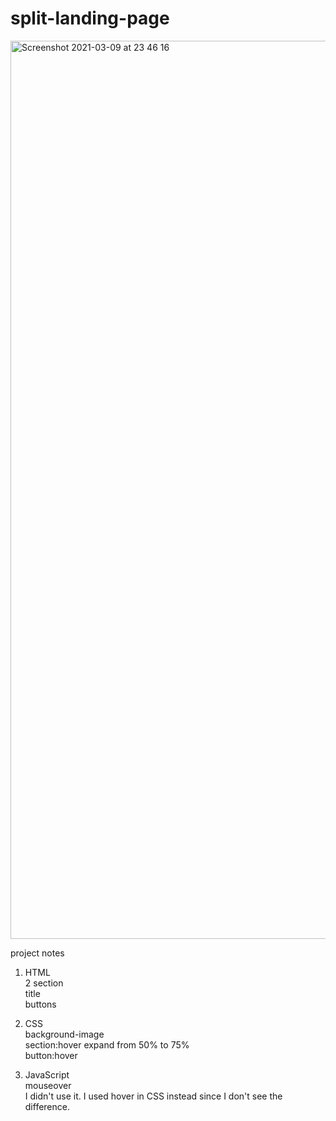 # split-landing-page

<img width="1437" alt="Screenshot 2021-03-09 at 23 46 16" src="https://user-images.githubusercontent.com/71224770/110553895-acf43c00-8131-11eb-8514-b6591a2cb9e9.png">


project notes<br />

1. HTML<br />
2 section<br />
title<br />
buttons<br />

2. CSS<br />
background-image<br />
section:hover expand from 50% to 75%<br />
button:hover<br />

3. JavaScript<br />
mouseover<br />
I didn't use it. I used hover in CSS instead since I don't see the difference.
